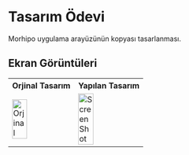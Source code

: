 # Tasarım Ödevi

Morhipo uygulama arayüzünün kopyası tasarlanması.

## Ekran Görüntüleri

<table>
  <tr>
    <th>Orjinal Tasarım</th>
    <th>Yapılan Tasarım</th>
  </tr>
  <tr>
    <td>
      <img src="https://user-images.githubusercontent.com/9364520/188979416-7e3907dd-ac23-4ce6-a3aa-88eba147e65f.jpg" alt="Orjinal" style="height: 50%;">
    </td>
    <td>
      <img src="https://user-images.githubusercontent.com/9364520/188980574-a73230e2-ec3b-4fe2-a5db-931e45c8b78d.png" alt="ScreenShot" style="height: 50%;">
    </td>
  </tr>

</table>





